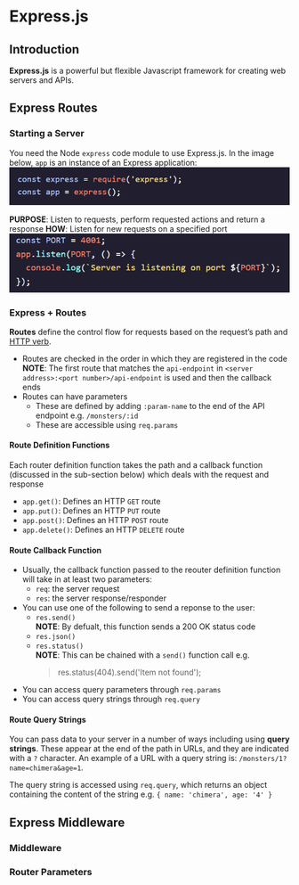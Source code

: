 # Express.js

## Introduction
**Express.js** is a powerful but flexible Javascript framework for creating web servers and APIs.

## Express Routes
### Starting a Server
You need the Node `express` code module to use Express.js. In the image below, `app` is an instance of an Express application:
<img src="../../course-images/Starting%20a%20Server%20with%20Express%20(Setup).png">

**PURPOSE**: Listen to requests, perform requested actions and return a response
**HOW**: Listen for new requests on a specified port
<img src="../../course-images/Starting%20a%20Server%20with%20Express.png">

### Express + Routes
**Routes** define the control flow for requests based on the request’s path and [HTTP verb](https://developer.mozilla.org/en-US/docs/Web/HTTP/Methods).
* Routes are checked in the order in which they are registered in the code
    **NOTE**: The first route that matches the `api-endpoint` in `<server address>:<port number>/api-endpoint` is used and then the callback ends
* Routes can have parameters
  * These are defined by adding `:param-name` to the end of the API endpoint e.g. `/monsters/:id`
  * These are accessible using `req.params`

#### Route Definition Functions
Each router definition function takes the path and a callback function (discussed in the sub-section below) which deals with the request and response
* `app.get()`: Defines an HTTP `GET` route
* `app.put()`: Defines an HTTP `PUT` route
* `app.post()`: Defines an HTTP `POST` route
* `app.delete()`: Defines an HTTP `DELETE` route

#### Route Callback Function
* Usually, the callback function passed to the reouter definition function will take in at least two parameters:
  * `req`: the server request
  * `res`: the server response/responder
* You can use one of the following to send a reponse to the user:
  * `res.send()`<br>
    **NOTE**: By defualt, this function sends a 200 OK status code
  * `res.json()`
  * `res.status()` <br>
    **NOTE**: This can be chained with a `send()` function call e.g.
    > res.status(404).send('Item not found');
* You can access query parameters through `req.params`
* You can access query strings through `req.query`

#### Route Query Strings
You can pass data to your server in a number of ways including using **query strings**. These appear at the end of the path in URLs, and they are indicated with a `?` character. An example of a URL with a query string is: `/monsters/1?name=chimera&age=1`.

The query string is accessed using `req.query`, which returns an object containing the content of the string e.g.
 `{ name: 'chimera', age: '4' }`

## Express Middleware
### Middleware
### Router Parameters
